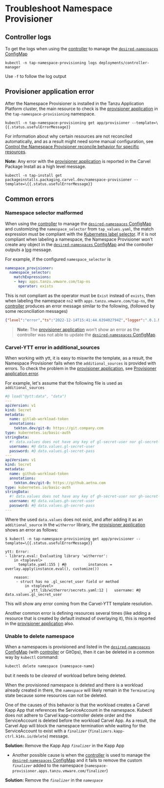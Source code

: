# Troubleshoot Namespace Provisioner

## <a id="controller-logs"></a>Controller logs

To get the logs when using the [controller](about.hbs.md#nsp-controller) to manage the [`desired-namespaces` ConfigMap](about.hbs.md#desired-ns-configmap)

```terminal
kubectl -n tap-namespace-provisioning logs deployments/controller-manager
```

Use `-f` to follow the log output


## <a id="carvel-kapp-application-error"></a>Provisioner application error

After the Namespace Provisioner is installed in the Tanzu Application Platform cluster, the main
resource to check is the [provisioner application](about.hbs.md#nsp-component-carvel-app) in the
`tap-namespace-provisioning` namespace.

```terminal
kubectl -n tap-namespace-provisioning get app/provisioner --template=\{{.status.usefulErrorMessage}}
```

For information about why certain resources are not reconciled automatically,
and as a result might need some manual configuration, see [Control the Namespace Provisioner reconcile behavior for specific resources](how-tos.hbs.md#control-reconcile-behavior).

**Note:** Any error with the [provisioner application](about.hbs.md#nsp-component-carvel-app) is
reported in the Carvel Package Install as a high level message.

```terminal
kubectl -n tap-install get packageinstalls.packaging.carvel.dev/namespace-provisioner --template=\{{.status.usefulErrorMessage}}
```

## <a id="common-errors"></a>Common errors

### <a id="namespace-selector-malformed"></a>Namespace selector malformed

When using the [controller](about.hbs.md#nsp-controller) to manage the [`desired-namespaces` ConfigMap](about.hbs.md#desired-ns-configmap) and customizing the
`namespace_selector` from `tap_values.yaml`, the match expression must be compliant with the [Kubernetes label selector](https://kubernetes.io/docs/concepts/overview/working-with-objects/labels/#label-selectors).
If it is not compliant when labeling a namespace, the Namespace Provisioner won't create any object
in the [`desired-namespaces` ConfigMap](about.hbs.md#desired-ns-configmap) and the controller outputs a [log](#controller-logs) message.

For example, if the configured `namespace_selector` is

```yaml
namespace_provisioner:
  namespace_selector:
    matchExpressions:
    - key: apps.tanzu.vmware.com/tap-ns
      operator: exists
```

This is not compliant as the operator must be `Exist` instead of `exists`, then when labeling the
namespace `ns2` with `apps.tanzu.vmware.com/tap-ns`, the [controller](about.hbs.md#nsp-controller)
produces an error message similar to the following, (followed by some reconciliation messages)

```json
{"level":"error","ts":"2022-12-14T15:41:44.639402794Z","logger":".0.1.NamespaceSelectorReconciler","msg":"unable to sync","controller":"namespace","controllerGroup":"","controllerKind":"Namespace","Namespace":{"name":"ns2"},"namespace":"","name":"ns2","reconcileID":"26395d34-418b-446d-9b5e-a4a73cc657ed","resourceType":"/v1, Kind=Namespace","error":"\"exists\" is not a valid pod selector operator","stacktrace":"..."}
```

>**Note:** The [provisioner application](about.hbs.md#nsp-component-carvel-app) won’t show an error
as the controller was not able to update the [`desired-namespaces` ConfigMap](about.hbs.md#desired-ns-configmap).


### <a id="carvel-ytt-error-additional-sources"></a>Carvel-YTT error in additional_sources

When working with ytt, it is easy to miswrite the template, as a result, the Namespace Provisioner
fails when the `additional_sources` is provided with errors. To check the problem in the
[provisioner application](about.hbs.md#nsp-component-carvel-app), see [Provisioner application error](#carvel-kapp-application-error).

For example, let's assume that the following file is used as `additional_sources`

```yaml
#@ load("@ytt:data", "data")
---
apiVersion: v1
kind: Secret
metadata:
  name: gitlab-workload-token
  annotations:
    tekton.dev/git-0: https://git.company.com
type: kubernetes.io/basic-auth
stringData:
  #! data.values does not have any key of gl-secret-user nor gl-secret-pass
  username: #@ data.values.gl-secret-user
  password: #@ data.values.gl-secret-pass
---
apiVersion: v1
kind: Secret
metadata:
  name: github-workload-token
  annotations:
    tekton.dev/git-0: https://github.aetna.com
type: kubernetes.io/basic-auth
stringData:
  #! data.values does not have any key of gh-secret-user nor gh-secret-pass
  username: #@ data.values.gh-secret-user
  password: #@ data.values.gh-secret-pass
---
```

Where the used `data.values` does not exist, and after adding it as an `additional_source` in the
`witherror` library, the [provisioner application](about.hbs.md#nsp-component-carvel-app) shows an error as follows:

```terminal
$ kubectl -n tap-namespace-provisioning get app/provisioner --template=\{{.status.usefulErrorMessage}}

ytt: Error:
- library.eval: Evaluating library 'witherror':
    in <toplevel>
      template.yaml:155 | #@          instances = overlay.apply(instance.eval(), customize())

    reason:
     - struct has no .gl_secret_user field or method
         in <toplevel>
           _ytt_lib/witherror/secrets.yaml:12 |   username: #@ data.values.gl_secret_user
```

This will show any error coming from the Carvel-YTT template resolution.

Another common error is defining resources several times (like adding a resource that is created by
default instead of overlaying it), this is reported in the [provisioner application](about.hbs.md#nsp-component-carvel-app) also.

### <a id="unable-to-delete-namespace"></a>Unable to delete namespace

When a namespaces is provisioned and listed in the [`desired-namespaces` ConfigMap](about.hbs.md#desired-ns-configmap) (with [controller](about.hbs.md#nsp-controller) or GitOps), then it can be deleted in a common way by `kubectl` command:

```bash
kubectl delete namespace {namespace-name}
```

but it needs to be *cleared* of workload before being deleted.

When the provisioned namespace is deleted and there is a workload already created in there, the
*`namespace`* will likely remain in the `Terminating` state because some resources can
not be deleted.

One of the causes of this behavior is that the workload creates a Carvel Kapp App that references
the ServiceAccount in the namespace. Kubectl does not adhere to Carvel kapp-controller delete order
and the ServiceAccount is deleted before the workload Carvel App. As a result, the Carvel App will
block the namespace termination while waiting for the ServiceAccount to exist with a
*`finalizer`* (`finalizers.kapp-ctrl.k14s.io/delete`) message.

**Solution:** Remove the Kapp App *`finalizer`* in the Kapp App

- Another possible cause is when the [controller](about.hbs.md#nsp-controller) is used to manage the [`desired-namespaces` ConfigMap](about.hbs.md#desired-ns-configmap)
and it fails to remove the custom *`finalizer`* added to the namespace (`namespace-provisioner.apps.tanzu.vmware.com/finalizer`)

**Solution:** Remove the *`finalizer`* in the *`namespace`*

